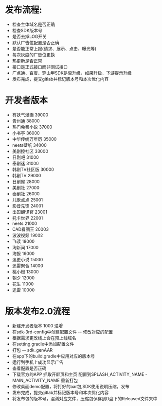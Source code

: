# 发布流程:
- 检查主体域名是否正确
- 检查SDK版本号
- 是否去掉LOG开关
- 默认广告位配置是否正确
- 是否能正常上报(请求、展示、点击、曝光等)
- 每次灰度的广告位更换
- 热更新是否正常
- 接口是正式接口而非测试接口
- 广点通、百度、穿山甲SDK是否升级，如果升级，下游提示升级
- 发布完成，提交gitlab并标记版本号和本次优化内容

# 开发者版本
- 有妖气漫画     39000
- 贵州通         38000
- 热门免费小说   37000
- 小书亭         36000
- 中华传统万年历 35000
- neets壁纸      34000
- 美剧控社区     33000
- 日剧吧         31000
- 泰剧迷         31000
- 韩剧TV社区版   30000
- 韩剧TV         29000
- 日剧屋         28000
- 美剧社         27000
- 泰剧社         26000
- 儿歌点点       25001
- 影音先锋       24001
- 出国翻译官     23001
- 托卡世界       22001
- neets          21000
- CAD看图王      20003
- 波波视频       19002
- 飞读           18000
- 淘新闻         17000
- 海报           16000
- 追更小说       15000
- 迅雷聚合       14000
- 桃小橙         13000
- 朝夕           12000
- 花生           11000
- 迅雷           10000


# 版本发布2.0流程
- 新建开发者版本 1000 递增
- 在sdk-3rd-config中创建配置文件 -- 修改对应的配置
- 根据需求更改线上会在预上线域名
- 在setting.gradle中添加配置文件
- 打包 -- sdk_genAAR
- 在app下的build.gradle中应用对应的版本号
- 运行到手机上成功显示广告
- 查看配置是否正确
- 下载官方的APP 抓取开屏页和主页 配置到SPLASH_ACTIVITY_NAME - MAIN_ACTIVITY_NAME 重新打包
- 修改桌面demo配置，将打好的aar包,SDK使用说明压缩，发布
- 发布完成，提交gitlab并标记版本号和本次优化内容
- 将发布包的版本号，混淆对应文件，压缩包保存到D盘下的Released文件夹中
